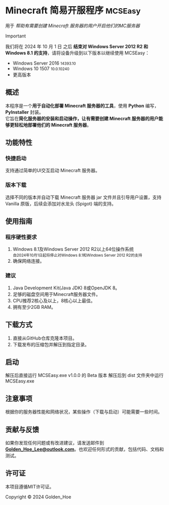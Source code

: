 # Minecraft 简易开服程序  <small>MCSEasy</small>

用于 *帮助有需要创建 Minecraft 服务器的用户开启他们的MC服务器*

> [!IMPORTANT]
> 我们将在 2024 年 10 月 1 日 之后 **结束对 Windows Server 2012 R2 和 Windows 8.1 的支持**，请将设备升级到以下版本以继续使用 MCSEasy：<br>
> - Windows Server 2016 <small>14393.10</small><br/>
> - Windows 10 1507 <small>10.0.10240</small>
> - 更高版本

## 概述

本程序是一个**用于自动化部署 Minecraft 服务器的工具**，使用 **Python** 编写，**PyInstaller** 封装。
<br>它旨在**简化服务器的安装和启动操作，让有需要创建 Minecraft 服务器的用户能够更轻松地部署他们的 Minecraft 服务器**。

## 功能特性

### 快捷启动
支持通过简单的UI交互启动 Minecraft 服务器。

### 版本下载
选择不同的版本并自动下载 Minecraft 服务器 jar 文件并且引导用户设置，支持 Vanilla 原版，后续会添加对水龙头 (Spigot) 端的支持。

## 使用指南
### 程序硬性要求
1. Windows 8.1及Windows Server 2012 R2以上64位操作系统 <br><small>自2024年10月1日起将停止对Windows 8.1和Windows Server 2012 R2的支持</small>
2. 确保网络连接。

### 建议
1. Java Development Kit(Java JDK) 8或OpenJDK 8。
2. 足够的磁盘空间用于Minecraft服务器文件。
3. CPU推荐2核心及以上，8核心以上最佳。
4. 拥有至少2GB RAM。

## 下载方式
1. 直接从GitHub仓库克隆本项目。
2. 下载发布的压缩包并解压到指定目录。

## 启动

解压后直接运行 MCSEasy.exe
v1.0.0 的 Beta 版本 解压后到 dist 文件夹中运行 MCSEasy.exe

## 注意事项

根据你的服务器性能和网络状况，某些操作（下载与启动）可能需要一些时间。

## 贡献与反馈

如果你发现任何问题或有改进建议，请发送邮件到**Golden_Hoe_Lee@outlook.com**。也欢迎任何形式的贡献，包括代码、文档和测试。

## 许可证

本项目遵循MIT许可证。

Copyright © 2024 Golden_Hoe

